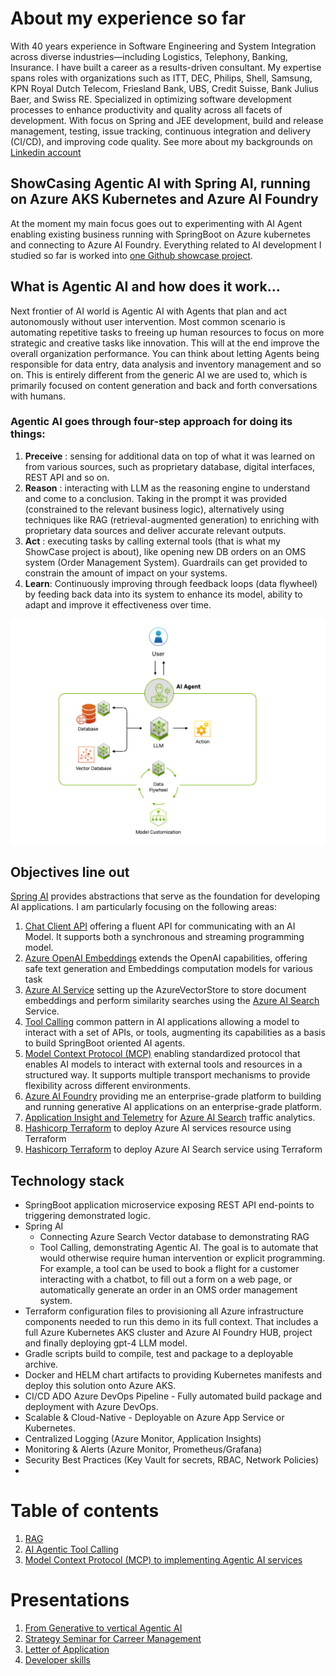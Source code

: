 # About my experience so far
With 40 years experience in Software Engineering and System Integration across diverse industries—including Logistics, Telephony, Banking, Insurance. I have built a career as a results-driven consultant. My expertise spans roles with organizations such as ITT, DEC, Philips, Shell, Samsung, KPN Royal Dutch Telecom, Friesland Bank, UBS, Credit Suisse, Bank Julius Baer, and Swiss RE.
Specialized in optimizing software development processes to enhance productivity and quality across all facets of development.
With focus on Spring and JEE development, build and release management, testing, issue tracking, continuous integration and delivery (CI/CD), and improving code quality.
See more about my backgrounds on [Linkedin account](https://www.linkedin.com/in/robert-rong-agile-solutions/)
## ShowCasing Agentic AI with Spring AI, running on Azure AKS Kubernetes and Azure AI Foundry
At the moment my main focus goes out to experimenting with AI Agent enabling existing business running with SpringBoot on Azure kubernetes and connecting to Azure AI Foundry. Everything related to AI development I studied so far is worked into [one Github showcase project](https://github.com/agilesolutions/poc-mcp-client/).
## What is Agentic AI and how does it work...
Next frontier of AI world is Agentic AI with Agents that plan and act autonomously without user intervention. Most common scenario is automating repetitive tasks to freeing up human resources to focus on more strategic and creative tasks like innovation. 
This will at the end improve the overall organization performance. You can think about letting Agents being responsible for data entry, data analysis and inventory management and so on.
This is entirely different from the generic AI we are used to, which is primarily focused on content generation and back and forth conversations with humans.

### Agentic AI goes through four-step approach for doing its things:
1. **Preceive** : sensing for additional data on top of what it was learned on from various sources, such as proprietary database, digital interfaces, REST API and so on.
2. **Reason** : interacting with LLM as the reasoning engine to understand and come to a conclusion. Taking in the prompt it was provided (constrained to the relevant business logic), alternatively using techniques like RAG (retrieval-augmented generation) to enriching with proprietary data sources and deliver accurate relevant outputs. 
3. **Act** : executing tasks by calling external tools (that is what my ShowCase project is about), like opening new DB orders on an OMS system (Order Management System). Guardrails can get provided to constrain the amount of impact on your systems.
4. **Learn**: Continuously improving through feedback loops (data flywheel) by feeding back data into its system to enhance its model, ability to adapt and improve it effectiveness over time.

<img title="The data Flywheel of adaptivity" alt="Alt text" src="/images/agentic.png">


## Objectives line out
[Spring AI](https://docs.spring.io/spring-ai/reference/index.html) provides abstractions that serve as the foundation for developing AI applications. I am particularly focusing on the following areas:
1. [Chat Client API](https://docs.spring.io/spring-ai/reference/api/chatclient.html) offering a fluent API for communicating with an AI Model. It supports both a synchronous and streaming programming model.
2. [Azure OpenAI Embeddings](https://docs.spring.io/spring-ai/reference/api/embeddings/azure-openai-embeddings.html) extends the OpenAI capabilities, offering safe text generation and Embeddings computation models for various task
3. [Azure AI Service](https://docs.spring.io/spring-ai/reference/api/vectordbs/azure.html) setting up the AzureVectorStore to store document embeddings and perform similarity searches using the [Azure AI Search](https://azure.microsoft.com/en-us/products/ai-services/ai-search/) Service.
4. [Tool Calling](https://docs.spring.io/spring-ai/reference/api/tools.html) common pattern in AI applications allowing a model to interact with a set of APIs, or tools, augmenting its capabilities as a basis to build SpringBoot oriented AI agents.
5. [Model Context Protocol (MCP)](https://docs.spring.io/spring-ai/reference/api/mcp/mcp-overview.html) enabling standardized protocol that enables AI models to interact with external tools and resources in a structured way. It supports multiple transport mechanisms to provide flexibility across different environments.
6. [Azure AI Foundry](https://learn.microsoft.com/en-us/azure/ai-foundry/what-is-ai-foundry) providing me an enterprise-grade platform to building and running generative AI applications on an enterprise-grade platform.
7. [Application Insight and Telemetry](https://learn.microsoft.com/en-us/previous-versions/azure/search/search-traffic-analytics?tabs=visual-studio-telemetry-client%2Cdotnet-correlation%2Cdotnet-properties%2Cdotnet-custom-events) for [Azure AI Search](https://learn.microsoft.com/en-us/azure/search/search-what-is-azure-search) traffic analytics.
8. [Hashicorp Terraform](https://learn.microsoft.com/en-us/azure/ai-services/create-account-terraform?tabs=azure-cli) to deploy Azure AI services resource using Terraform
9. [Hashicorp Terraform](https://learn.microsoft.com/en-us/azure/search/search-get-started-terraform) to deploy Azure AI Search service using Terraform

## Technology stack
- SpringBoot application microservice exposing REST API end-points to triggering demonstrated logic.
- Spring AI
  - Connecting Azure Search Vector database to demonstrating RAG
  - Tool Calling, demonstrating Agentic AI. The goal is to automate that would otherwise require human intervention or explicit programming. For example, a tool can be used to book a flight for a customer interacting with a chatbot, to fill out a form on a web page, or automatically generate an order in an OMS order management system.
- Terraform configuration files to provisioning all Azure infrastructure components needed to run this demo in its full context. That includes a full Azure Kubernetes AKS cluster and Azure AI Foundry HUB, project and finally deploying gpt-4 LLM model.
- Gradle scripts build to compile, test and package to a deployable archive.
- Docker and HELM chart artifacts to providing Kubernetes manifests and deploy this solution onto Azure AKS.
- CI/CD ADO Azure DevOps Pipeline - Fully automated build package and deployment with Azure DevOps.
- Scalable & Cloud-Native - Deployable on Azure App Service or Kubernetes.
- Centralized Logging (Azure Monitor, Application Insights)
- Monitoring & Alerts (Azure Monitor, Prometheus/Grafana)
- Security Best Practices (Key Vault for secrets, RBAC, Network Policies)
- 

# Table of contents
1. [RAG](pages/rag.md)
2. [AI Agentic Tool Calling](pages/tools.md)
3. [Model Context Protocol (MCP) to implementing Agentic AI services](pages/mcp.md)

# Presentations
1. [From Generative to vertical Agentic AI](presentations/presentation.md)
2. [Strategy Seminar for Carreer Management](presentations/seminar.md)
3. [Letter of Application](presentations/letterapplication.md)
4. [Developer skills](presentations/skills.md)
